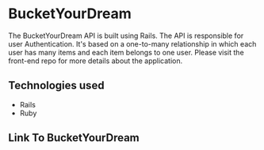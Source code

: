 # BucketYourDream

The BucketYourDream API is built using Rails. The API is responsible for user Authentication.
It's based on a one-to-many relationship in which each user has many items and each item belongs to one user.
Please visit the front-end repo for more details about the application.

## Technologies used

* Rails
* Ruby

## Link To BucketYourDream
